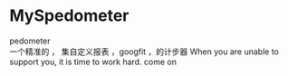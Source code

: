 # MySpedometer
pedometer   
一个精准的 ， 集自定义报表 ，googfit  ，的计步器 
When you are unable to support you, it is time to work hard. come on
